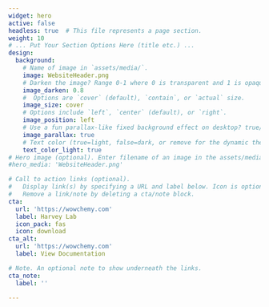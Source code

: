 ```yaml
---
widget: hero
active: false
headless: true  # This file represents a page section.
weight: 10
# ... Put Your Section Options Here (title etc.) ...
design:
  background:
    # Name of image in `assets/media/`.
    image: WebsiteHeader.png
    # Darken the image? Range 0-1 where 0 is transparent and 1 is opaque.
    image_darken: 0.8
    #  Options are `cover` (default), `contain`, or `actual` size.
    image_size: cover
    # Options include `left`, `center` (default), or `right`.
    image_position: left
    # Use a fun parallax-like fixed background effect on desktop? true/false
    image_parallax: true
    # Text color (true=light, false=dark, or remove for the dynamic theme color).
    text_color_light: true
# Hero image (optional). Enter filename of an image in the assets/media/ folder.
#hero_media: 'WebsiteHeader.png'

# Call to action links (optional).
#   Display link(s) by specifying a URL and label below. Icon is optional for `cta`.
#   Remove a link/note by deleting a cta/note block.
cta:
  url: 'https://wowchemy.com'
  label: Harvey Lab
  icon_pack: fas
  icon: download
cta_alt:
  url: 'https://wowchemy.com'
  label: View Documentation

# Note. An optional note to show underneath the links.
cta_note:
  label: ''

---
```

